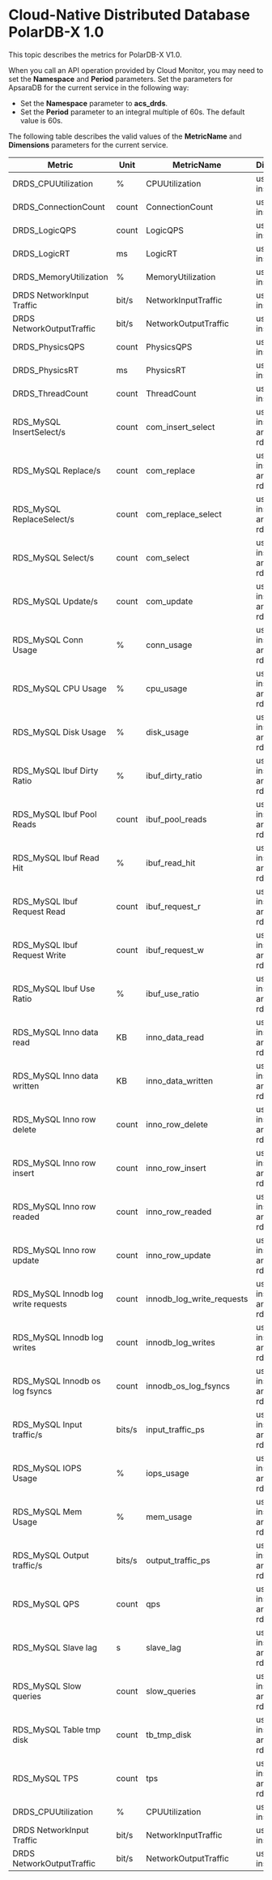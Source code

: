 # Cloud-Native Distributed Database PolarDB-X 1.0

This topic describes the metrics for PolarDB-X V1.0.

When you call an API operation provided by Cloud Monitor, you may need to set the **Namespace** and **Period** parameters. Set the parameters for ApsaraDB for the current service in the following way:

-   Set the **Namespace** parameter to **acs\_drds**.
-   Set the **Period** parameter to an integral multiple of 60s. The default value is 60s.

The following table describes the valid values of the **MetricName** and **Dimensions** parameters for the current service.

|Metric|Unit|MetricName|Dimensions|Statistics|
|------|----|----------|----------|----------|
|DRDS\_CPUUtilization|%|CPUUtilization|userId and instanceId|Average|
|DRDS\_ConnectionCount|count|ConnectionCount|userId and instanceId|Average|
|DRDS\_LogicQPS|count|LogicQPS|userId and instanceId|Average|
|DRDS\_LogicRT|ms|LogicRT|userId and instanceId|Average|
|DRDS\_MemoryUtilization|%|MemoryUtilization|userId and instanceId|Average|
|DRDS NetworkInput Traffic|bit/s|NetworkInputTraffic|userId and instanceId|Average|
|DRDS NetworkOutputTraffic|bit/s|NetworkOutputTraffic|userId and instanceId|Average|
|DRDS\_PhysicsQPS|count|PhysicsQPS|userId and instanceId|Average|
|DRDS\_PhysicsRT|ms|PhysicsRT|userId and instanceId|Average|
|DRDS\_ThreadCount|count|ThreadCount|userId and instanceId|Average|
|RDS\_MySQL InsertSelect/s|count|com\_insert\_select|userId, instanceId, and rdsInstId|Average|
|RDS\_MySQL Replace/s|count|com\_replace|userId, instanceId, and rdsInstId|Average|
|RDS\_MySQL ReplaceSelect/s|count|com\_replace\_select|userId, instanceId, and rdsInstId|Average|
|RDS\_MySQL Select/s|count|com\_select|userId, instanceId, and rdsInstId|Average|
|RDS\_MySQL Update/s|count|com\_update|userId, instanceId, and rdsInstId|Average|
|RDS\_MySQL Conn Usage|%|conn\_usage|userId, instanceId, and rdsInstId|Average|
|RDS\_MySQL CPU Usage|%|cpu\_usage|userId, instanceId, and rdsInstId|Average|
|RDS\_MySQL Disk Usage|%|disk\_usage|userId, instanceId, and rdsInstId|Average|
|RDS\_MySQL Ibuf Dirty Ratio|%|ibuf\_dirty\_ratio|userId, instanceId, and rdsInstId|Average|
|RDS\_MySQL Ibuf Pool Reads|count|ibuf\_pool\_reads|userId, instanceId, and rdsInstId|Average|
|RDS\_MySQL Ibuf Read Hit|%|ibuf\_read\_hit|userId, instanceId, and rdsInstId|Average|
|RDS\_MySQL Ibuf Request Read|count|ibuf\_request\_r|userId, instanceId, and rdsInstId|Average|
|RDS\_MySQL Ibuf Request Write|count|ibuf\_request\_w|userId, instanceId, and rdsInstId|Average|
|RDS\_MySQL Ibuf Use Ratio|%|ibuf\_use\_ratio|userId, instanceId, and rdsInstId|Average|
|RDS\_MySQL Inno data read|KB|inno\_data\_read|userId, instanceId, and rdsInstId|Average|
|RDS\_MySQL Inno data written|KB|inno\_data\_written|userId, instanceId, and rdsInstId|Average|
|RDS\_MySQL Inno row delete|count|inno\_row\_delete|userId, instanceId, and rdsInstId|Average|
|RDS\_MySQL Inno row insert|count|inno\_row\_insert|userId, instanceId, and rdsInstId|Average|
|RDS\_MySQL Inno row readed|count|inno\_row\_readed|userId, instanceId, and rdsInstId|Average|
|RDS\_MySQL Inno row update|count|inno\_row\_update|userId, instanceId, and rdsInstId|Average|
|RDS\_MySQL Innodb log write requests|count|innodb\_log\_write\_requests|userId, instanceId, and rdsInstId|Average|
|RDS\_MySQL Innodb log writes|count|innodb\_log\_writes|userId, instanceId, and rdsInstId|Average|
|RDS\_MySQL Innodb os log fsyncs|count|innodb\_os\_log\_fsyncs|userId, instanceId, and rdsInstId|Average|
|RDS\_MySQL Input traffic/s|bits/s|input\_traffic\_ps|userId, instanceId, and rdsInstId|Average|
|RDS\_MySQL IOPS Usage|%|iops\_usage|userId, instanceId, and rdsInstId|Average|
|RDS\_MySQL Mem Usage|%|mem\_usage|userId, instanceId, and rdsInstId|Average|
|RDS\_MySQL Output traffic/s|bits/s|output\_traffic\_ps|userId, instanceId, and rdsInstId|Average|
|RDS\_MySQL QPS|count|qps|userId, instanceId, and rdsInstId|Average|
|RDS\_MySQL Slave lag|s|slave\_lag|userId, instanceId, and rdsInstId|Average|
|RDS\_MySQL Slow queries|count|slow\_queries|userId, instanceId, and rdsInstId|Average|
|RDS\_MySQL Table tmp disk|count|tb\_tmp\_disk|userId, instanceId, and rdsInstId|Average|
|RDS\_MySQL TPS|count|tps|userId, instanceId, and rdsInstId|Average|
|DRDS\_CPUUtilization|%|CPUUtilization|userId and instanceId|Average|
|DRDS NetworkInput Traffic|bit/s|NetworkInputTraffic|userId and instanceId|Average|
|DRDS NetworkOutputTraffic|bit/s|NetworkOutputTraffic|userId and instanceId|Average|

